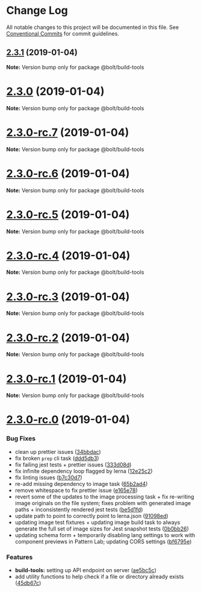 # Change Log

All notable changes to this project will be documented in this file.
See [Conventional Commits](https://conventionalcommits.org) for commit guidelines.

## [2.3.1](https://github.com/bolt-design-system/bolt/tree/master/packages/build-tools/compare/v2.3.0...v2.3.1) (2019-01-04)

**Note:** Version bump only for package @bolt/build-tools





# [2.3.0](https://github.com/bolt-design-system/bolt/tree/master/packages/build-tools/compare/v2.3.0-rc.7...v2.3.0) (2019-01-04)

**Note:** Version bump only for package @bolt/build-tools





# [2.3.0-rc.7](https://github.com/bolt-design-system/bolt/tree/master/packages/build-tools/compare/v2.3.0-rc.6...v2.3.0-rc.7) (2019-01-04)

**Note:** Version bump only for package @bolt/build-tools





# [2.3.0-rc.6](https://github.com/bolt-design-system/bolt/tree/master/packages/build-tools/compare/v2.3.0-rc.5...v2.3.0-rc.6) (2019-01-04)

**Note:** Version bump only for package @bolt/build-tools





# [2.3.0-rc.5](https://github.com/bolt-design-system/bolt/tree/master/packages/build-tools/compare/v2.3.0-rc.4...v2.3.0-rc.5) (2019-01-04)

**Note:** Version bump only for package @bolt/build-tools





# [2.3.0-rc.4](https://github.com/bolt-design-system/bolt/tree/master/packages/build-tools/compare/v2.3.0-rc.3...v2.3.0-rc.4) (2019-01-04)

**Note:** Version bump only for package @bolt/build-tools





# [2.3.0-rc.3](https://github.com/bolt-design-system/bolt/tree/master/packages/build-tools/compare/v2.3.0-rc.2...v2.3.0-rc.3) (2019-01-04)

**Note:** Version bump only for package @bolt/build-tools





# [2.3.0-rc.2](https://github.com/bolt-design-system/bolt/tree/master/packages/build-tools/compare/v2.3.0-rc.1...v2.3.0-rc.2) (2019-01-04)

**Note:** Version bump only for package @bolt/build-tools





# [2.3.0-rc.1](https://github.com/bolt-design-system/bolt/tree/master/packages/build-tools/compare/vv2.3.0-rc.0...v2.3.0-rc.1) (2019-01-04)

**Note:** Version bump only for package @bolt/build-tools





# [2.3.0-rc.0](https://github.com/bolt-design-system/bolt/tree/master/packages/build-tools/compare/v2.2.1...v2.3.0-rc.0) (2019-01-04)


### Bug Fixes

* clean up prettier issues ([34bbdac](https://github.com/bolt-design-system/bolt/tree/master/packages/build-tools/commit/34bbdac))
* fix broken `prep` cli task ([ddd5db3](https://github.com/bolt-design-system/bolt/tree/master/packages/build-tools/commit/ddd5db3))
* fix failing jest tests + prettier issues ([333d08d](https://github.com/bolt-design-system/bolt/tree/master/packages/build-tools/commit/333d08d))
* fix infinite dependency loop flagged by lerna ([12e25c2](https://github.com/bolt-design-system/bolt/tree/master/packages/build-tools/commit/12e25c2))
* flx linting issues ([b7c30d7](https://github.com/bolt-design-system/bolt/tree/master/packages/build-tools/commit/b7c30d7))
* re-add missing dependency to image task ([65b2ad4](https://github.com/bolt-design-system/bolt/tree/master/packages/build-tools/commit/65b2ad4))
* remove whitespace to fix prettier issue ([e165e78](https://github.com/bolt-design-system/bolt/tree/master/packages/build-tools/commit/e165e78))
* revert some of the updates to the image processing task + fix re-writing image originals on the file system; fixes problem with generated image paths + inconsistently rendered jest tests ([be5d1fd](https://github.com/bolt-design-system/bolt/tree/master/packages/build-tools/commit/be5d1fd))
* update path to point to correctly point to lerna.json ([91098ed](https://github.com/bolt-design-system/bolt/tree/master/packages/build-tools/commit/91098ed))
* updating image test fixtures + updating image build task to always generate the full set of image sizes for Jest snapshot tests ([0b0bb26](https://github.com/bolt-design-system/bolt/tree/master/packages/build-tools/commit/0b0bb26))
* updating schema form + temporarily disabling lang settings to work with component previews in Pattern Lab; updating CORS settings ([bf6795e](https://github.com/bolt-design-system/bolt/tree/master/packages/build-tools/commit/bf6795e))


### Features

* **build-tools:** setting up API endpoint on server ([ae5bc5c](https://github.com/bolt-design-system/bolt/tree/master/packages/build-tools/commit/ae5bc5c))
* add utility functions to help check if a file or directory already exists ([45db67c](https://github.com/bolt-design-system/bolt/tree/master/packages/build-tools/commit/45db67c))
